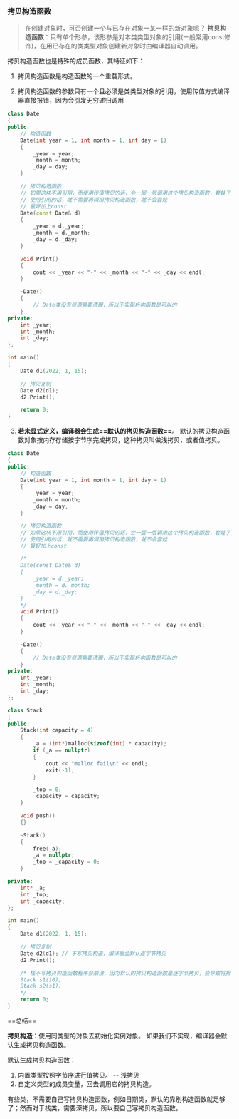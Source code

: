 ### 拷贝构造函数

> 在创建对象时，可否创建一个与已存在对象一某一样的新对象呢？
> **拷贝构造函数**：只有单个形参，该形参是对本类类型对象的引用(一般常用const修饰)，在用已存在的类类型对象创建新对象时由编译器自动调用。  


拷贝构造函数也是特殊的成员函数，其特征如下：

1. 拷贝构造函数是构造函数的一个重载形式。  

2. 拷贝构造函数的参数只有一个且必须是类类型对象的引用，使用传值方式编译器直接报错，因为会引发无穷递归调用  

```C++
class Date
{
public:
	// 构造函数
	Date(int year = 1, int month = 1, int day = 1)
	{
		_year = year;
		_month = month;
		_day = day;
	}

	// 拷贝构造函数
	// 如果这块不用引用，而使用传值拷贝的话，会一层一层调用这个拷贝构造函数，套娃了，我穷无尽递归 
	// 使用引用的话，就不需要再调用拷贝构造函数，就不会套娃
	// 最好加上const
	Date(const Date& d) 
	{
		_year = d._year;
		_month = d._month;
		_day = d._day;
	}

	void Print()
	{
		cout << _year << "-" << _month << "-" << _day << endl;
	}

	~Date()
	{
		// Date类没有资源需要清理，所以不实现析构函数是可以的
	}
private:
	int _year;
	int _month;
	int _day;
};

int main()
{
	Date d1(2022, 1, 15);

	// 拷贝复制
	Date d2(d1);
	d2.Print();

	return 0;
}
```

3. **若未显式定义，编译器会生成==默认的拷贝构造函数==**。 默认的拷贝构造函数对象按内存存储按字节序完成拷贝，这种拷贝叫做浅拷贝，或者值拷贝。  

```c++
class Date
{
public:
	// 构造函数
	Date(int year = 1, int month = 1, int day = 1)
	{
		_year = year;
		_month = month;
		_day = day;
	}

	// 拷贝构造函数
	// 如果这块不用引用，而使用传值拷贝的话，会一层一层调用这个拷贝构造函数，套娃了，我穷无尽递归 
	// 使用引用的话，就不需要再调用拷贝构造函数，就不会套娃
	// 最好加上const

	/*
	Date(const Date& d) 
	{
		_year = d._year;
		_month = d._month;
		_day = d._day;
	}
	*/
	void Print()
	{
		cout << _year << "-" << _month << "-" << _day << endl;
	}

	~Date()
	{
		// Date类没有资源需要清理，所以不实现析构函数是可以的
	}
private:
	int _year;
	int _month;
	int _day;
};

class Stack
{
public:
	Stack(int capacity = 4)
	{
		_a = (int*)malloc(sizeof(int) * capacity);
		if (_a == nullptr)
		{
			cout << "malloc fail\n" << endl;
			exit(-1);
		}

		_top = 0;
		_capacity = capacity;
	}

	void push()
	{}

	~Stack()
	{
		free(_a);
		_a = nullptr;
		_top = _capacity = 0;
	}

private:
	int* _a;
	int _top;
	int _capacity;
};

int main()
{
	Date d1(2022, 1, 15);

	// 拷贝复制
	Date d2(d1); // 不写拷贝构造，编译器会默认逐字节拷贝
	d2.Print();

	/* 栈不写拷贝构造函数程序会崩溃，因为默认的拷贝构造函数是逐字节拷贝，会导致将指针拷贝过来，两个对象中的指针指向同一个内存
	Stack s1(10);
	Stack s2(s1);
	*/
	return 0;
}
```

==总结==

**拷贝构造**：使用同类型的对象去初始化实例对象。 如果我们不实现，编译器会默认生成拷贝构造函数。



默认生成拷贝构造函数：

1. 内置类型按照字节序进行值拷贝。 -- 浅拷贝
2. 自定义类型的成员变量，回去调用它的拷贝构造。

有些类，不需要自己写拷贝构造函数，例如日期类，默认的靠别构造函数就足够了；然而对于栈类，需要深拷贝，所以要自己写拷贝构造函数。